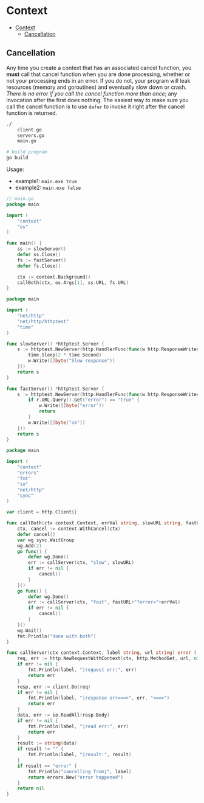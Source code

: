# Context

- [Context](#context)
  - [Cancellation](#cancellation)

## Cancellation

Any time you create a context that has an associated cancel function, you **must** call that cancel function when you are done processing, whether or not your processing ends in an error. If you do not, your program will leak resources (memory and goroutines) and eventually slow down or crash. *There is no error if you call the cancel function more than once*; any invocation after the first does nothing. The easiest way to make sure you call the cancel function is to use `defer` to invoke it right after the cancel function is returned.

```bash
./
    client.go
    servers.go
    main.go

# build program
go build
```

Usage:
- example1: `main.exe true`
- example2: `main.exe false`

```go
// main.go
package main

import (
	"context"
	"os"
)

func main() {
	ss := slowServer()
	defer ss.Close()
	fs := fastServer()
	defer fs.Close()

	ctx := context.Background()
	callBoth(ctx, os.Args[1], ss.URL, fs.URL)
}
```

```go
package main

import (
	"net/http"
	"net/http/httptest"
	"time"
)

func slowServer() *httptest.Server {
	s := httptest.NewServer(http.HandlerFunc(func(w http.ResponseWriter, r *http.Request) {
		time.Sleep(2 * time.Second)
		w.Write([]byte("Slow response"))
	}))
	return s
}

func fastServer() *httptest.Server {
	s := httptest.NewServer(http.HandlerFunc(func(w http.ResponseWriter, r *http.Request) {
		if r.URL.Query().Get("error") == "true" {
			w.Write([]byte("error"))
			return
		}
		w.Write([]byte("ok"))
	}))
	return s
}
```

```go
package main

import (
	"context"
	"errors"
	"fmt"
	"io"
	"net/http"
	"sync"
)

var client = http.Client{}

func callBoth(ctx context.Context, errVal string, slowURL string, fastURL string) {
	ctx, cancel := context.WithCancel(ctx)
	defer cancel()
	var wg sync.WaitGroup
	wg.Add(2)
	go func() {
		defer wg.Done()
		err := callServer(ctx, "slow", slowURL)
		if err != nil {
			cancel()
		}
	}()
	go func() {
		defer wg.Done()
		err := callServer(ctx, "fast", fastURL+"?error="+errVal)
		if err != nil {
			cancel()
		}
	}()
	wg.Wait()
	fmt.Println("done with both")
}

func callServer(ctx context.Context, label string, url string) error {
	req, err := http.NewRequestWithContext(ctx, http.MethodGet, url, nil)
	if err != nil {
		fmt.Println(label, "|request err:", err)
		return err
	}
	resp, err := client.Do(req)
	if err != nil {
		fmt.Println(label, "|response err===>", err, "<===")
		return err
	}
	data, err := io.ReadAll(resp.Body)
	if err != nil {
		fmt.Println(label, "|read err:", err)
		return err
	}
	result := string(data)
	if result != "" {
		fmt.Println(label, "|result:", result)
	}
	if result == "error" {
		fmt.Println("cancelling from|", label)
		return errors.New("error happened")
	}
	return nil
}
```